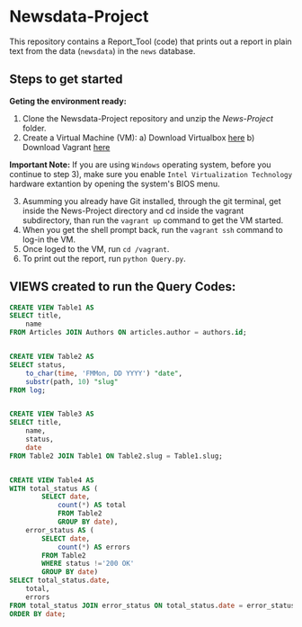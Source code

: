 # Newsdata-Project

This repository contains a Report_Tool (code) that prints out a report in plain text from the data (`newsdata`) in the `news` database.

## Steps to get started

  **Geting the environment ready:**
  1. Clone the Newsdata-Project repository and unzip the *News-Project* folder.
  2. Create a Virtual Machine (VM):
      a) Download Virtualbox [here](https://www.virtualbox.org/wiki/Download_Old_Builds_5_1)
      b) Download Vagrant [here](https://www.vagrantup.com/downloads.html)
 
  **Important Note:** If you are using ``Windows`` operating system, before you continue to step 3), make sure you enable ``Intel Virtualization Technology`` hardware extantion by opening the system's BIOS menu.
  
  3. Asumming you already have Git installed, through the git terminal, get inside the News-Project directory and cd inside the vagrant subdirectory, than run the ``vagrant up`` command to get the VM started.
  4. When you get the shell prompt back, run the ``vagrant ssh`` command to log-in the VM.
  5. Once loged to the VM, run ``cd /vagrant``.
  6. To print out the report, run ``python Query.py``.
         
 ## VIEWS created to run the Query Codes:
 
````sql 
CREATE VIEW Table1 AS
SELECT title,
    name
FROM Articles JOIN Authors ON articles.author = authors.id;


CREATE VIEW Table2 AS
SELECT status,
    to_char(time, 'FMMon, DD YYYY') "date",
    substr(path, 10) "slug"
FROM log;


CREATE VIEW Table3 AS
SELECT title,
    name,
    status,
    date
FROM Table2 JOIN Table1 ON Table2.slug = Table1.slug;


CREATE VIEW Table4 AS
WITH total_status AS (
        SELECT date,
            count(*) AS total
            FROM Table2
            GROUP BY date),
    error_status AS (
        SELECT date,
            count(*) AS errors
        FROM Table2
        WHERE status !='200 OK'
        GROUP BY date)
SELECT total_status.date,
    total,
    errors
FROM total_status JOIN error_status ON total_status.date = error_status.date
ORDER BY date;
 
